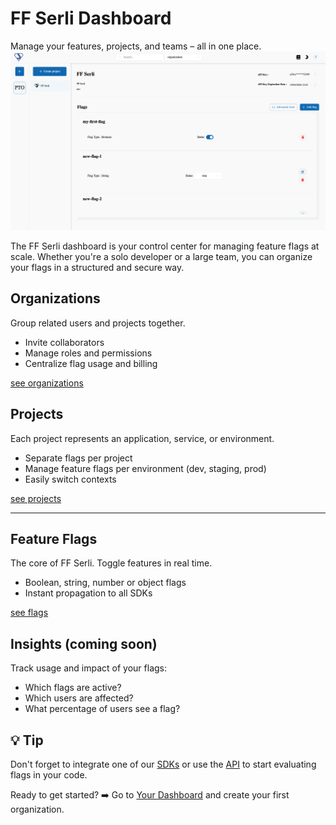 # FF Serli Dashboard

Manage your features, projects, and teams – all in one place.
![Dashboard image](/assets/dashboard/dashboard.png)

The FF Serli dashboard is your control center for managing feature flags at scale.
Whether you're a solo developer or a large team, you can organize your flags in a structured and secure way.


## Organizations

Group related users and projects together.

- Invite collaborators
- Manage roles and permissions
- Centralize flag usage and billing

[see organizations](organizations)


## Projects

Each project represents an application, service, or environment.

- Separate flags per project
- Manage feature flags per environment (dev, staging, prod)
- Easily switch contexts

[see projects](projects)

---

## Feature Flags

The core of FF Serli. Toggle features in real time.

- Boolean, string, number or object flags
- Instant propagation to all SDKs

[see flags](flags)



## Insights (coming soon)

Track usage and impact of your flags:

- Which flags are active?
- Which users are affected?
- What percentage of users see a flag?


## 💡 Tip

Don't forget to integrate one of our [SDKs](/sdk/index) or use the [API](/api/) to start evaluating flags in your code.


Ready to get started?
➡️ Go to [Your Dashboard](dashboard.ff-serli.com) and create your first organization.
